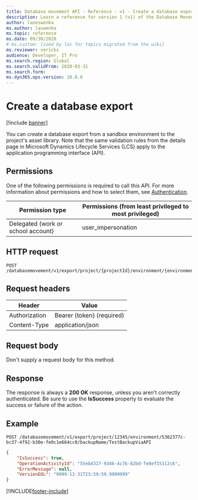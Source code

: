 ```yaml
---
title: Database movement API - Reference - v1 - Create a database export
description: Learn a reference for version 1 (v1) of the Database Movement application programming interface (API) for creating database exports.
author: laneswenka
ms.author: laswenka
ms.topic: reference
ms.date: 09/30/2020
# ms.custom: [used by loc for topics migrated from the wiki]
ms.reviewer: sericks
audience: Developer, IT Pro
ms.search.region: Global
ms.search.validFrom: 2020-03-31
ms.search.form: 
ms.dyn365.ops.version: 10.0.0
---
```


# Create a database export

[!include [banner](../../../includes/banner.md)]

You can create a database export from a sandbox environment to the project's asset library. Note that the same validation rules from the details page in Microsoft Dynamics Lifecycle Services (LCS) apply to the application programming interface (API).

## Permissions

One of the following permissions is required to call this API. For more information about permissions and how to select them, see [Authentication](../dbmovement-api-authentication.md).

| Permission type                    | Permissions (from least privileged to most privileged) |
|------------------------------------|--------------------------------------------------------|
| Delegated (work or school account) | user\_impersonation                                    |

## HTTP request

<!-- { "blockType": "ignored" } -->
```http
POST /databasemovement/v1/export/project/{projectId}/environment/{environmentId}/backupName/{backupName}
```

## Request headers

| Header         | Value                     |
|----------------|---------------------------|
| Authorization  | Bearer {token} (required) |
| Content-Type   | application/json          |

## Request body

Don't supply a request body for this method.

## Response

The response is always a **200 OK** response, unless you aren't correctly authenticated. Be sure to use the **IsSuccess** property to evaluate the success or failure of the action.

## Example

```http
POST /databasemovement/v1/export/project/12345/environment/5362377c-bc37-4f92-b30e-fe0c1e664cc0/backupName/TestBackupViaAPI
```

```json
{
    "IsSuccess": true,
    "OperationActivityId": "55eb4327-9346-4c7b-82bd-fe8ef15112c6",
    "ErrorMessage": null,
    "VersionEOL": "9999-12-31T23:59:59.9999999"
}
```


[!INCLUDE[footer-include](../../../../../includes/footer-banner.md)]
